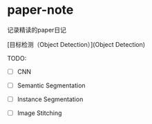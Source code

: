 # paper-note
记录精读的paper日记

[目标检测（Object Detection）](Object Detection)

TODO:

- [ ] CNN
- [ ] Semantic Segmentation
- [ ] Instance Segmentation
- [ ] Image Stitching

